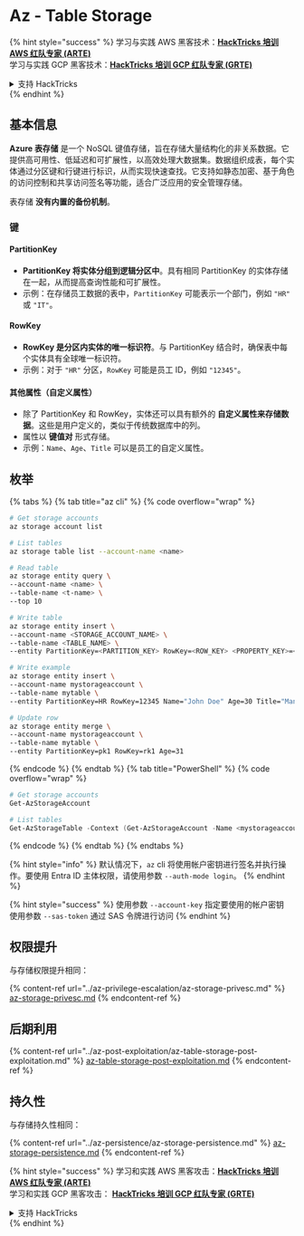 # Az - Table Storage

{% hint style="success" %}
学习与实践 AWS 黑客技术：<img src="../../../.gitbook/assets/image (1) (1) (1) (1).png" alt="" data-size="line">[**HackTricks 培训 AWS 红队专家 (ARTE)**](https://training.hacktricks.xyz/courses/arte)<img src="../../../.gitbook/assets/image (1) (1) (1) (1).png" alt="" data-size="line">\
学习与实践 GCP 黑客技术：<img src="../../../.gitbook/assets/image (2) (1).png" alt="" data-size="line">[**HackTricks 培训 GCP 红队专家 (GRTE)**<img src="../../../.gitbook/assets/image (2) (1).png" alt="" data-size="line">](https://training.hacktricks.xyz/courses/grte)

<details>

<summary>支持 HackTricks</summary>

* 查看 [**订阅计划**](https://github.com/sponsors/carlospolop)!
* **加入** 💬 [**Discord 群组**](https://discord.gg/hRep4RUj7f) 或 [**Telegram 群组**](https://t.me/peass) 或 **关注** 我们的 **Twitter** 🐦 [**@hacktricks\_live**](https://twitter.com/hacktricks_live)**.**
* **通过向** [**HackTricks**](https://github.com/carlospolop/hacktricks) 和 [**HackTricks Cloud**](https://github.com/carlospolop/hacktricks-cloud) GitHub 仓库提交 PR 分享黑客技巧。

</details>
{% endhint %}

## 基本信息

**Azure 表存储** 是一个 NoSQL 键值存储，旨在存储大量结构化的非关系数据。它提供高可用性、低延迟和可扩展性，以高效处理大数据集。数据组织成表，每个实体通过分区键和行键进行标识，从而实现快速查找。它支持如静态加密、基于角色的访问控制和共享访问签名等功能，适合广泛应用的安全管理存储。

表存储 **没有内置的备份机制**。

### 键

#### **PartitionKey**

* **PartitionKey 将实体分组到逻辑分区中**。具有相同 PartitionKey 的实体存储在一起，从而提高查询性能和可扩展性。
* 示例：在存储员工数据的表中，`PartitionKey` 可能表示一个部门，例如 `"HR"` 或 `"IT"`。

#### **RowKey**

* **RowKey 是分区内实体的唯一标识符**。与 PartitionKey 结合时，确保表中每个实体具有全球唯一标识符。
* 示例：对于 `"HR"` 分区，`RowKey` 可能是员工 ID，例如 `"12345"`。

#### **其他属性（自定义属性）**

* 除了 PartitionKey 和 RowKey，实体还可以具有额外的 **自定义属性来存储数据**。这些是用户定义的，类似于传统数据库中的列。
* 属性以 **键值对** 形式存储。
* 示例：`Name`、`Age`、`Title` 可以是员工的自定义属性。

## 枚举

{% tabs %}
{% tab title="az cli" %}
{% code overflow="wrap" %}
```bash
# Get storage accounts
az storage account list

# List tables
az storage table list --account-name <name>

# Read table
az storage entity query \
--account-name <name> \
--table-name <t-name> \
--top 10

# Write table
az storage entity insert \
--account-name <STORAGE_ACCOUNT_NAME> \
--table-name <TABLE_NAME> \
--entity PartitionKey=<PARTITION_KEY> RowKey=<ROW_KEY> <PROPERTY_KEY>=<PROPERTY_VALUE>

# Write example
az storage entity insert \
--account-name mystorageaccount \
--table-name mytable \
--entity PartitionKey=HR RowKey=12345 Name="John Doe" Age=30 Title="Manager"

# Update row
az storage entity merge \
--account-name mystorageaccount \
--table-name mytable \
--entity PartitionKey=pk1 RowKey=rk1 Age=31
```
{% endcode %}
{% endtab %}
{% tab title="PowerShell" %}
{% code overflow="wrap" %}
```powershell
# Get storage accounts
Get-AzStorageAccount

# List tables
Get-AzStorageTable -Context (Get-AzStorageAccount -Name <mystorageaccount> -ResourceGroupName <ResourceGroupName>).Context
```
{% endcode %}
{% endtab %}
{% endtabs %}

{% hint style="info" %}
默认情况下，`az` cli 将使用帐户密钥进行签名并执行操作。要使用 Entra ID 主体权限，请使用参数 `--auth-mode login`。
{% endhint %}

{% hint style="success" %}
使用参数 `--account-key` 指定要使用的帐户密钥\
使用参数 `--sas-token` 通过 SAS 令牌进行访问
{% endhint %}

## 权限提升

与存储权限提升相同：

{% content-ref url="../az-privilege-escalation/az-storage-privesc.md" %}
[az-storage-privesc.md](../az-privilege-escalation/az-storage-privesc.md)
{% endcontent-ref %}

## 后期利用

{% content-ref url="../az-post-exploitation/az-table-storage-post-exploitation.md" %}
[az-table-storage-post-exploitation.md](../az-post-exploitation/az-table-storage-post-exploitation.md)
{% endcontent-ref %}

## 持久性

与存储持久性相同：

{% content-ref url="../az-persistence/az-storage-persistence.md" %}
[az-storage-persistence.md](../az-persistence/az-storage-persistence.md)
{% endcontent-ref %}

{% hint style="success" %}
学习和实践 AWS 黑客攻击：<img src="../../../.gitbook/assets/image (1) (1) (1) (1).png" alt="" data-size="line">[**HackTricks 培训 AWS 红队专家 (ARTE)**](https://training.hacktricks.xyz/courses/arte)<img src="../../../.gitbook/assets/image (1) (1) (1) (1).png" alt="" data-size="line">\
学习和实践 GCP 黑客攻击： <img src="../../../.gitbook/assets/image (2) (1).png" alt="" data-size="line">[**HackTricks 培训 GCP 红队专家 (GRTE)**<img src="../../../.gitbook/assets/image (2) (1).png" alt="" data-size="line">](https://training.hacktricks.xyz/courses/grte)

<details>

<summary>支持 HackTricks</summary>

* 查看 [**订阅计划**](https://github.com/sponsors/carlospolop)!
* **加入** 💬 [**Discord 群组**](https://discord.gg/hRep4RUj7f) 或 [**电报群组**](https://t.me/peass) 或 **在** **Twitter** 🐦 [**@hacktricks\_live**](https://twitter.com/hacktricks_live)** 上关注我们。**
* **通过向** [**HackTricks**](https://github.com/carlospolop/hacktricks) 和 [**HackTricks Cloud**](https://github.com/carlospolop/hacktricks-cloud) github 仓库提交 PR 来分享黑客技巧。

</details>
{% endhint %}
